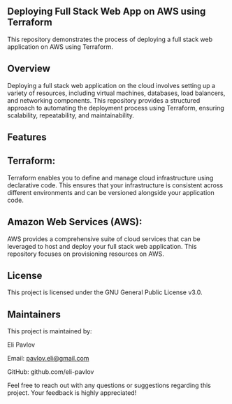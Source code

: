 ## Deploying Full Stack Web App on AWS using Terraform
This repository demonstrates the process of deploying a full stack web application on AWS using Terraform.

## Overview
Deploying a full stack web application on the cloud involves setting up a variety of resources, including virtual machines, databases, load balancers, and networking components. This repository provides a structured approach to automating the deployment process using Terraform, ensuring scalability, repeatability, and maintainability.

## Features
## Terraform:
Terraform enables you to define and manage cloud infrastructure using declarative code. This ensures that your infrastructure is consistent across different environments and can be versioned alongside your application code.

## Amazon Web Services (AWS):
AWS provides a comprehensive suite of cloud services that can be leveraged to host and deploy your full stack web application. This repository focuses on provisioning resources on AWS.

## License
This project is licensed under the GNU General Public License v3.0.

## Maintainers
This project is maintained by:

Eli Pavlov

Email: pavlov.eli@gmail.com

GitHub: github.com/eli-pavlov

Feel free to reach out with any questions or suggestions regarding this project. Your feedback is highly appreciated!

